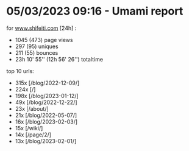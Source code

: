 # 05/03/2023 09:16 - Umami report
for www.shifeiti.com [24h] :

 - 1045 (473) page views
 - 297 (95) uniques
 - 211 (55) bounces
 - 23h 10' 55'' (12h 56' 26'') totaltime


top 10 urls:
 - 315x [/blog/2022-12-09/]
 - 224x [/]
 - 198x [/blog/2023-01-12/]
 - 49x [/blog/2022-12-22/]
 - 23x [/about/]
 - 21x [/blog/2022-05-07/]
 - 16x [/blog/2023-02-03/]
 - 15x [/wiki/]
 - 14x [/page/2/]
 - 13x [/blog/2023-02-01/]


